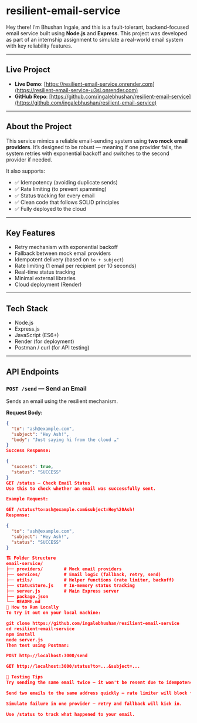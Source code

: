# resilient-email-service

Hey there! I’m Bhushan Ingale, and this is a fault-tolerant, backend-focused email service built using **Node.js** and **Express**. This project was developed as part of an internship assignment to simulate a real-world email system with key reliability features.

---

## Live Project

- **Live Demo**: [https://resilient-email-service.onrender.com](https://resilient-email-service-u3sl.onrender.com)
- **GitHub Repo**: [https://github.com/ingalebhushan/resilient-email-service](https://github.com/ingalebhushan/resilient-email-service)

---

## About the Project

This service mimics a reliable email-sending system using **two mock email providers**. It’s designed to be robust — meaning if one provider fails, the system retries with exponential backoff and switches to the second provider if needed.

It also supports:
- ✅ Idempotency (avoiding duplicate sends)
- ✅ Rate limiting (to prevent spamming)
- ✅ Status tracking for every email
- ✅ Clean code that follows SOLID principles
- ✅ Fully deployed to the cloud

---

## Key Features

- Retry mechanism with exponential backoff
- Fallback between mock email providers
- Idempotent delivery (based on `to + subject`)
- Rate limiting (1 email per recipient per 10 seconds)
- Real-time status tracking
- Minimal external libraries
- Cloud deployment (Render)

---

## Tech Stack

- Node.js
- Express.js
- JavaScript (ES6+)
- Render (for deployment)
- Postman / curl (for API testing)

---

## API Endpoints

### `POST /send` — Send an Email

Sends an email using the resilient mechanism.

**Request Body:**
```json
{
  "to": "ash@example.com",
  "subject": "Hey Ash!",
  "body": "Just saying hi from the cloud ☁️"
}
Success Response:

{
  "success": true,
  "status": "SUCCESS"
}
GET /status — Check Email Status
Use this to check whether an email was successfully sent.

Example Request:

GET /status?to=ash@example.com&subject=Hey%20Ash!
Response:

{
  "to": "ash@example.com",
  "subject": "Hey Ash!",
  "status": "SUCCESS"
}

🏗 Folder Structure
email-service/
├── providers/        # Mock email providers
├── services/         # Email logic (fallback, retry, send)
├── utils/            # Helper functions (rate limiter, backoff)
├── statusStore.js    # In-memory status tracking
├── server.js         # Main Express server
├── package.json
└── README.md
🧪 How to Run Locally
To try it out on your local machine:

git clone https://github.com/ingalebhushan/resilient-email-service
cd resilient-email-service
npm install
node server.js
Then test using Postman:

POST http://localhost:3000/send

GET http://localhost:3000/status?to=...&subject=...

🧠 Testing Tips
Try sending the same email twice — it won't be resent due to idempotency.

Send two emails to the same address quickly — rate limiter will block the second.

Simulate failure in one provider — retry and fallback will kick in.

Use /status to track what happened to your email.
